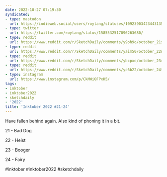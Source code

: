 ```yaml
---
date: 2022-10-27 07:19:30
syndicated:
- type: mastodon
  url: https://indieweb.social/users/roytang/statuses/109239034234431350
- type: twitter
  url: https://twitter.com/roytang/status/1585532517096263680/
- type: reddit
  url: https://www.reddit.com/r/SketchDaily/comments/y9oh9o/october_21st_drawtober_candlelit_coven/itymqf0/
- type: reddit
  url: https://www.reddit.com/r/SketchDaily/comments/yaim50/october_22nd_inktober_heist/itymqky/
- type: reddit
  url: https://www.reddit.com/r/SketchDaily/comments/ybcpxo/october_23rd_inktober_booger/itymqxx/
- type: reddit
  url: https://www.reddit.com/r/SketchDaily/comments/yc6b22/october_24th_inktober_fairy/itymrd1/
- type: instagram
  url: https://www.instagram.com/p/CkNWiOFPxH5/
tags:
- inktober
- inktober2022
- sketchdaily
- '2022'
title: 'Inktober 2022 #21-24'
---
```


Have fallen behind again. Also kind of phoning it in a bit.

21 - Bad Dog

22 - Heist

23 - Booger

24 - Fairy

#inktober #inktober2022 #sketchdaily